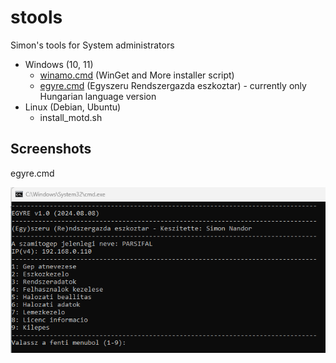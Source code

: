 # stools
Simon's tools for System administrators

* Windows (10, 11)
    * [winamo.cmd](blob:https://raw.githubusercontent.com/simonszoft/stools/main/windows/winamo.cmd) (WinGet and More installer script)
    * [egyre.cmd](blob:https://raw.githubusercontent.com/simonszoft/stools/main/windows/egyre.cmd) (Egyszeru Rendszergazda eszkoztar) - currently only Hungarian language version
* Linux (Debian, Ubuntu)
    * install_motd.sh

## Screenshots

egyre.cmd

![](https://raw.githubusercontent.com/simonszoft/stools/main/windows/doc/eresz_cmd_hun.png)
